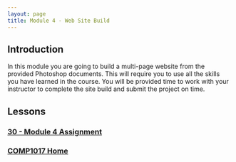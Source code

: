 ```yaml
---
layout: page
title: Module 4 - Web Site Build
---
```

## Introduction
In this module you are going to build a multi-page website from the provided Photoshop documents. This will require you to use all the skills you have learned in the course. You will be provided time to work with your instructor to complete the site build and submit the project on time.

## Lessons

### [30 - Module 4 Assignment](30-module4-assignment/)
### [COMP1017 Home](../)